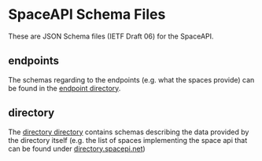 # SpaceAPI Schema Files

These are JSON Schema files (IETF Draft 06) for the SpaceAPI.

## endpoints
The schemas regarding to the endpoints (e.g. what the spaces provide) can be found in the [endpoint directory](/endpoints).

## directory
The [directory directory](/directory) contains schemas describing the data provided by the directory itself (e.g. the list of spaces implementing the space api that can be found under [directory.spacepi.net](https://directory.spaceapi.net))